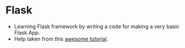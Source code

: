 # Flask
* Learning Flask framework by writing a  code for making a very basic Flask App.<br/>
* Help taken from this [awesome tutorial](https://www.youtube.com/watch?v=Z1RJmh_OqeA). 